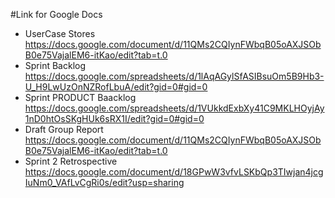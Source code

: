 #Link for Google Docs 
- UserCase Stores https://docs.google.com/document/d/11QMs2CQIynFWbqB05oAXJSObB0e75VajalEM6-itKao/edit?tab=t.0
- Sprint Backlog https://docs.google.com/spreadsheets/d/1lAqAGylSfASIBsuOm5B9Hb3-U_H9LwUzOnNZRofLbuA/edit?gid=0#gid=0
- Sprint PRODUCT Baacklog https://docs.google.com/spreadsheets/d/1VUkkdExbXy41C9MKLHOyjAy1nD0htOsSKgHUk6sRX1I/edit?gid=0#gid=0
- Draft Group Report https://docs.google.com/document/d/11QMs2CQIynFWbqB05oAXJSObB0e75VajalEM6-itKao/edit?tab=t.0
- Sprint 2 Retrospective https://docs.google.com/document/d/18GPwW3vfvLSKbQp3TIwjan4jcgIuNm0_VAfLvCgRi0s/edit?usp=sharing
